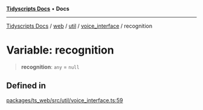 [**Tidyscripts Docs**](../../../../../../../README.md) • **Docs**

***

[Tidyscripts Docs](../../../../../../../globals.md) / [web](../../../../../README.md) / [util](../../../README.md) / [voice\_interface](../README.md) / recognition

# Variable: recognition

> **recognition**: `any` = `null`

## Defined in

[packages/ts\_web/src/util/voice\_interface.ts:59](https://github.com/sheunaluko/tidyscripts/blob/master/packages/ts_web/src/util/voice_interface.ts#L59)

